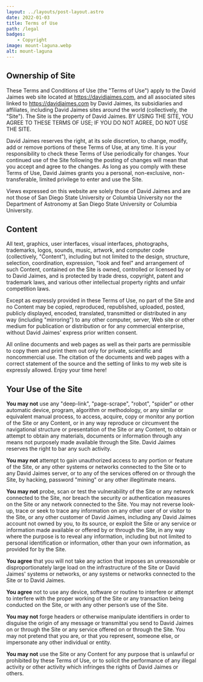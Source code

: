 ```yaml
---
layout: ../layouts/post-layout.astro
date: 2022-01-03
title: Terms of Use
path: /legal
badges:
    - Copyright
image: mount-laguna.webp
alt: mount-laguna
---
```


## Ownership of Site

These Terms and Conditions of Use (the "Terms of Use") apply to the David Jaimes web site located at https://davidjaimes.com, and all associated sites linked to https://davidjaimes.com by David Jaimes, its subsidiaries and affiliates, including David Jaimes sites around the world (collectively, the "Site"). The Site is the property of David Jaimes. BY USING THE SITE, YOU AGREE TO THESE TERMS OF USE; IF YOU DO NOT AGREE, DO NOT USE THE SITE.

David Jaimes reserves the right, at its sole discretion, to change, modify, add or remove portions of these Terms of Use, at any time. It is your responsibility to check these Terms of Use periodically for changes. Your continued use of the Site following the posting of changes will mean that you accept and agree to the changes. As long as you comply with these Terms of Use, David Jaimes grants you a personal, non-exclusive, non-transferable, limited privilege to enter and use the Site.

Views expressed on this website are solely those of David Jaimes and are not those of San Diego State University or Columbia University nor the Department of Astronomy at San Diego State University or Columbia University.

## Content

All text, graphics, user interfaces, visual interfaces, photographs, trademarks, logos, sounds, music, artwork, and computer code (collectively, "Content"), including but not limited to the design, structure, selection, coordination, expression, "look and feel" and arrangement of such Content, contained on the Site is owned, controlled or licensed by or to David Jaimes, and is protected by trade dress, copyright, patent and trademark laws, and various other intellectual property rights and unfair competition laws.

Except as expressly provided in these Terms of Use, no part of the Site and no Content may be copied, reproduced, republished, uploaded, posted, publicly displayed, encoded, translated, transmitted or distributed in any way (including "mirroring") to any other computer, server, Web site or other medium for publication or distribution or for any commercial enterprise, without David Jaimes' express prior written consent.

All online documents and web pages as well as their parts are permissible to copy them and print them out only for private, scientific and noncommercial use. The citation of the documents and web pages with a correct statement of the source and the setting of links to my web site is expressly allowed. Enjoy your time here!

## Your Use of the Site

**You may not** use any "deep-link", "page-scrape", "robot", "spider" or other automatic device, program, algorithm or methodology, or any similar or equivalent manual process, to access, acquire, copy or monitor any portion of the Site or any Content, or in any way reproduce or circumvent the navigational structure or presentation of the Site or any Content, to obtain or attempt to obtain any materials, documents or information through any means not purposely made available through the Site. David Jaimes reserves the right to bar any such activity.

**You may not** attempt to gain unauthorized access to any portion or feature of the Site, or any other systems or networks connected to the Site or to any David Jaimes server, or to any of the services offered on or through the Site, by hacking, password "mining" or any other illegitimate means.

**You may not** probe, scan or test the vulnerability of the Site or any network connected to the Site, nor breach the security or authentication measures on the Site or any network connected to the Site. You may not reverse look-up, trace or seek to trace any information on any other user of or visitor to the Site, or any other customer of David Jaimes, including any David Jaimes account not owned by you, to its source, or exploit the Site or any service or information made available or offered by or through the Site, in any way where the purpose is to reveal any information, including but not limited to personal identification or information, other than your own information, as provided for by the Site.

**You agree** that you will not take any action that imposes an unreasonable or disproportionately large load on the infrastructure of the Site or David Jaimes' systems or networks, or any systems or networks connected to the Site or to David Jaimes.

**You agree** not to use any device, software or routine to interfere or attempt to interfere with the proper working of the Site or any transaction being conducted on the Site, or with any other person’s use of the Site.

**You may not** forge headers or otherwise manipulate identifiers in order to disguise the origin of any message or transmittal you send to David Jaimes on or through the Site or any service offered on or through the Site. You may not pretend that you are, or that you represent, someone else, or impersonate any other individual or entity.

**You may not** use the Site or any Content for any purpose that is unlawful or prohibited by these Terms of Use, or to solicit the performance of any illegal activity or other activity which infringes the rights of David Jaimes or others.